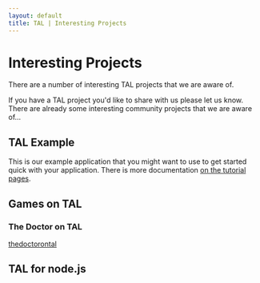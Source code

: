 ```yaml
---
layout: default
title: TAL | Interesting Projects
---
```

# Interesting Projects

<p class="lead">There are a number of interesting TAL projects that we are aware of.</p>

If you have a TAL project you'd like to share with us please let us know. There are already
some interesting community projects that we are aware of...

## TAL Example

This is our example application that you might want to use to get started quick with your 
application. There is more documentation [on the tutorial pages]().

## Games on TAL

### The Doctor on TAL

[thedoctorontal](https://github.com/GaryHigham/thedoctorontal)

## TAL for node.js




